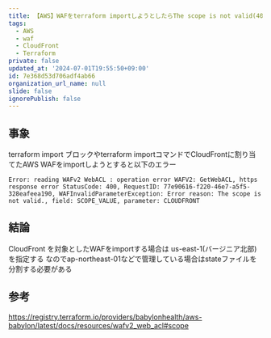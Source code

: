 ```yaml
---
title: 【AWS】WAFをterraform importしようとしたらThe scope is not valid(400エラー) が出る
tags:
  - AWS
  - waf
  - CloudFront
  - Terraform
private: false
updated_at: '2024-07-01T19:55:50+09:00'
id: 7e368d53d706adf4ab66
organization_url_name: null
slide: false
ignorePublish: false
---
```

## 事象
terraform import ブロックやterraform importコマンドでCloudFrontに割り当てたAWS WAFをimportしようとすると以下のエラー

```
Error: reading WAFv2 WebACL : operation error WAFV2: GetWebACL, https response error StatusCode: 400, RequestID: 77e90616-f220-46e7-a5f5-328eafeea190, WAFInvalidParameterException: Error reason: The scope is not valid., field: SCOPE_VALUE, parameter: CLOUDFRONT
```

## 結論
CloudFront を対象としたWAFをimportする場合は us-east-1(バージニア北部)を指定する
なのでap-northeast-01などで管理している場合はstateファイルを分割する必要がある

## 参考
https://registry.terraform.io/providers/babylonhealth/aws-babylon/latest/docs/resources/wafv2_web_acl#scope
